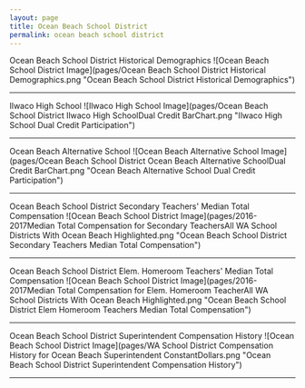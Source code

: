 ```yaml
---
layout: page
title: Ocean Beach School District
permalink: ocean beach school district
---
```



Ocean Beach School District Historical Demographics
![Ocean Beach School District Image](pages/Ocean Beach School District Historical Demographics.png "Ocean Beach School District Historical Demographics")

___

Ilwaco High School
![Ilwaco High School Image](pages/Ocean Beach School District Ilwaco High SchoolDual Credit BarChart.png "Ilwaco High School Dual Credit Participation")

___

Ocean Beach Alternative School
![Ocean Beach Alternative School Image](pages/Ocean Beach School District Ocean Beach Alternative SchoolDual Credit BarChart.png "Ocean Beach Alternative School Dual Credit Participation")

___

Ocean Beach School District Secondary Teachers' Median Total Compensation
![Ocean Beach School District Image](pages/2016-2017Median Total Compensation for Secondary TeachersAll WA School Districts With Ocean Beach Highlighted.png "Ocean Beach School District Secondary Teachers Median Total Compensation")

___

Ocean Beach School District Elem. Homeroom Teachers' Median Total Compensation
![Ocean Beach School District Image](pages/2016-2017Median Total Compensation for Elem. Homeroom TeacherAll WA School Districts With Ocean Beach Highlighted.png "Ocean Beach School District Elem Homeroom Teachers Median Total Compensation")

___

Ocean Beach School District Superintendent Compensation History
![Ocean Beach School District Image](pages/WA School District Compensation History for Ocean Beach Superintendent ConstantDollars.png "Ocean Beach School District Superintendent Compensation History")

___


